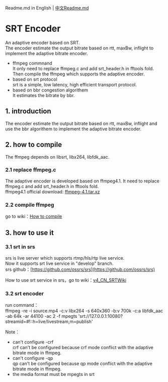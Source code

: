 Readme.md in English | [中文Readme.md](https://github.com/runner365/srt_encoder/blob/master/README-Cn.md)
# SRT Encoder
An adaptive encoder based on SRT.<br/>
The encoder estimate the output bitrate based on rtt, maxBw, inflight to implement the adaptive bitrate encoder.

- ffmpeg commnand <br/>
It only need to replace ffmpeg.c and add srt_header.h in fftools fold. Then compile the ffmpeg which supports the adaptive encoder.
- based on srt protocol <br/>
srt is a simple, low latency, high efficient transport protocol.
- based on bbr congestion algorithem <br/>
It estimates the bitrate by bbr.

## 1. introduction
The encoder estimate the output bitrate based on rtt, maxBw, inflight and use the bbr algorithem to implement the adaptive bitrate encoder.<br/>

## 2. how to compile
The ffmpeg depends on libsrt, libx264, libfdk_aac.
### 2.1 replace ffmpeg.c
The adaptive encoder is developed based on ffmpeg4.1. It need to replace ffmpeg.c and add srt_header.h in fftools fold. <br/>
ffmpeg4.1 official download: [ffmpeg-4.1.tar.xz](https://johnvansickle.com/ffmpeg/release-source/ffmpeg-4.1.tar.xz)

### 2.2 compile ffmpeg
go to wiki：[How to compile](https://github.com/runner365/srt_encoder/wiki/How-to-compile-cn)

## 3. how to use it
### 3.1 srt in srs
srs is live server which supports rtmp/hls/rtp live service. <br/>
Now it supports srt live service in "develop" branch. <br/>
srs github：[https://github.com/ossrs/srs](https://github.com/ossrs/srs) <br/>

How to use srt service in srs，go to wiki：[v4_CN_SRTWiki](https://github.com/ossrs/srs/wiki/v4_CN_SRTWiki) <br/>

### 3.2 srt encoder 
run command：<br/>
ffmpeg -re -i source.mp4 -c:v libx264 -s 640x360 -b:v 700k -c:a libfdk_aac -ab 64k -ar 44100 -ac 2 -f mpegts 'srt://127.0.0.1:10080?streamid=#!::h=live/livestream,m=publish' <br/>

Note：
* can't configure -crf <br/>
crf can't be configured because crf mode conflict with the adaptive bitrate mode in ffmpeg.
* can't configure -qp <br/>
qp can't be configured because qp mode conflict with the adaptive bitrate mode in ffmpeg.
* the media format must be mpegts in srt <br/>
